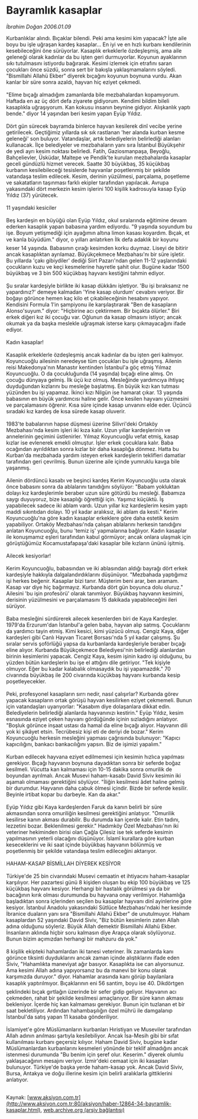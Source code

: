 # Bayramlık kasaplar

*İbrahim Doğan 2006.01.09*

<font class="agenda2NewsSpot">
 Kurbanlıklar alındı. Bıçaklar bilendi. Peki ama kesimi kim yapacak? İşte aile boyu bu işle uğraşan kardeş kasaplar... En iyi ve en hızlı kurbanı kendilerinin kesebileceğini öne sürüyorlar. Kasaplık erkeklerle özdeşleşmiş, ama aile geleneği olarak kadınlar da bu işten geri durmuyorlar.
</font>
<font class="newsDetail">
 Koyunun ayaklarının sıkı tutulmasını istiyordu bağırarak. Kesimi izlemek için etrafını saran çocukları önce süzdü, sonra sert bir bakışla yaklaşmamalarını söyledi. "Bismillahi Allahü Ekber" diyerek bıçağını koyunun boynuna vurdu. Akan kanlar bir süre sonra azaldı, hayvan hiç eziyet çekmedi.
 <br/>
 <br/>
 "Elime bıçağı almadığım zamanlarda bile mezbahalardan kopamıyorum. Haftada en az üç dört defa ziyarete gidiyorum. Kendimi bildim bileli kasaplıkla uğraşıyorum. Kan kokusu insanın beynine gidiyor. Alışkanlık yaptı bende." diyor 14 yaşından beri kesim yapan Eyüp Yıldız.
 <br/>
 <br/>
 Dört gün sürecek bayramda binlerce hayvan kesilerek dinî vecibe yerine getirilecek. Geçtiğimiz yıllarda sık sık rastlanan 'her alanda kurban kesme geleneği' son buluyor. Vatandaşlar, artık belediyelerin belirlediği alanları kullanacak. İlçe belediyeler ve mezbahaların yanı sıra İstanbul Büyükşehir de yedi ayrı kesim noktası belirledi. Fatih, Gaziosmanpaşa, Beyoğlu, Bahçelievler, Üsküdar, Maltepe ve Pendik'te kurulan mezbahalarda kasaplar geceli gündüzlü hizmet verecek. Saatte 30 büyükbaş, 35 küçükbaş kurbanın kesilebileceği tesislerde hayvanlar poşetlenmiş bir şekilde vatandaşa teslim edilecek. Kesim, derinin yüzülmesi, parçalama, poşetleme ve sakatatların taşınması farklı ekipler tarafından yapılacak. Avrupa yakasındaki dört merkezin kesim işlerini 100 kişilik kadrosuyla kasap Eyüp Yıldız (37) yürütecek.
 <br/>
 <br/>
 11 yaşındaki kesiciler
 <br/>
 <br/>
 Beş kardeşin en büyüğü olan Eyüp Yıldız, okul sıralarında eğitimine devam ederken kasaplık yapan babasına yardım ediyordu. "9 yaşında soyundum bu işe. Boyum yetişmediği için ayağımın altına limon kasası koyardım. Bıçak, et ve kanla büyüdüm." diyor, o yılları anlatırken İlk defa adaklık bir koyunu keser 14 yaşında. Babasının çırağı kesimden korku duymaz. Liseyi de bitirir ancak kasaplıktan ayrılamaz. Büyükçekmece Mezbahası'nı bir süre işletir. Bu yıllarda 'çakı gibiydiler' dediği Siirt Pazarı'ndan gelen 11-12 yaşlarındaki çocukların kuzu ve keçi kesmelerine hayretle şahit olur. Bugüne kadar 1500 büyükbaş ve 3 bin 500 küçükbaş hayvanı kestiğini tahmin ediyor.
 <br/>
 <br/>
 Şu sıralar kardeşiyle birlikte iki kasap dükkânı işletiyor. 'Bu işi bıraksanız ne yapardınız?' demeye kalmadan 'Yine kasap olurdum' cevabını veriyor. Bir boğayı görünce hemen kaç kilo et çıkabileceğinin hesabını yapıyor. Kendisini Formula 1'in şampiyonu ile karşılaştırarak "Ben de kasapların Alonso'suyum." diyor: "Hiçbirine acı çektirmem. Bir bıçakta ölürler." Biri erkek diğeri kız iki çocuğu var. Oğlunun da kasap olmasını istiyor; ancak okumak ya da başka meslekle uğraşmak isterse karşı çıkmayacağını ifade ediyor.
 <br/>
 <br/>
 Kadın kasaplar!
 <br/>
 <br/>
 Kasaplık erkeklerle özdeşleşmiş ancak kadınlar da bu işten geri kalmıyor. Koyuncuoğlu ailesinin neredeyse tüm çocukları bu işle uğraşmış. Ailenin reisi Makedonya'nın Manastır kentinden İstanbul'a göç etmiş Yılmaz Koyuncuoğlu. O da çocukluğunda (14 yaşında) bıçağı eline almış. On çocuğu dünyaya gelmiş. İlk üçü kız olmuş. Mesleğinde yardımcıya ihtiyaç duyduğundan kızlarını bu mesleğe başlatmış. En büyük kızı kan tutması yüzünden bu işi yapamaz. İkinci kızı Nilgün ise hamarat çıkar. 13 yaşında babasının en büyük yardımcısı haline gelir. Önce kesilen hayvanı yüzmesini ve parçalamasını öğrenir. Kısa süre içinde kasap unvanını elde eder. Üçüncü sıradaki kız kardeş de kısa sürede kasap oluverir.
 <br/>
 <br/>
 1983'te babalarının hapse düşmesi üzerine Silivri'deki Ortaköy Mezbahası'nda kesim işleri iki kıza kalır. Uzun yıllar kardeşlerinin ve annelerinin geçimini üstlenirler. Yılmaz Koyuncuoğlu vefat etmiş, kasap kızlar ise evlenerek emekli olmuştur. İşler erkek çocuklara kalır. Baba ocağından ayrıldıktan sonra kızlar bir daha kasaplığa dönmez. Hatta bu Kurban'da mezbahada yardım isteyen erkek kardeşlerin teklifleri damatlar tarafından geri çevrilmiş. Bunun üzerine aile içinde yumruklu kavga bile yaşanmış.
 <br/>
 <br/>
 Ailenin dördüncü kasabı ve beşinci kardeş Kerim Koyuncuoğlu usta olarak önce babasını sonra da ablalarını tanıdığını söylüyor: "Babam yokluktan dolayı kız kardeşlerimle beraber uzun süre götürdü bu mesleği. Babamıza saygı duyuyoruz, bize kasaplığı öğrettiği için. Yaşımız küçüktü. İş yapabilecek sadece iki ablam vardı. Uzun yıllar kız kardeşlerim kesim yaptı maddi sıkıntıdan dolayı. 10 yıl kadar aralıksız, iki ablam da kesti." Kerim Koyuncuoğlu'na göre kadın kasaplar erkeklere göre daha estetik kesim yapabiliyor. Ortaköy Mezbahası'nda çalışan ablalarını herkesin tanıdığını anlatan Koyuncuoğlu, bunu 'temiz iş' yapmalarına bağlıyor. Kadın kasaplar ile konuşmamız eşleri tarafından kabul görmüyor; ancak onlara ulaşmak için görüştüğümüz Kocamustafapaşa'daki kasaplar bile kızların ününü işitmiş.
 <br/>
 <br/>
 Ailecek kesiyorlar!
 <br/>
 <br/>
 Kerim Koyuncuoğlu, babasından ve iki ablasından aldığı bayrağı dört erkek kardeşiyle hakkıyla dalgalandırdıklarını düşünüyor. "Mezbahada yaptığımız işi herkes beğenir. Kasaplar bizi tanır. Müşterim beni arar, ben aramam. Kasap var diye hiç bağırmayız. Kurbanda dört gün boyunca dolu oluruz." Ailesini 'bu işin profesörü' olarak tanımlıyor. Büyükbaş hayvanın kesimini, derisinin yüzülmesini ve parçalamasını 15 dakikada yapabileceğini ileri sürüyor.
 <br/>
 <br/>
 Baba mesleğini sürdürerek ailecek kesenlerden biri de Kaya Kardeşler. 1979'da Erzurum'dan İstanbul'a gelen baba, hayvan alıp satmış. Çocuklarını da yardımcı tayin etmiş. Kimi kesici, kimi yüzücü olmuş. Cengiz Kaya, diğer kardeşleri gibi Canlı Hayvan Ticaret Borsası'nda 5 yıl kadar çalışmış. Şu sıralar servis şoförlüğü yapsa da kurbanlarda kardeşleriyle beraber bıçağı eline alıyor. Kurbanda Büyükçekmece Belediyesi'nin belirlediği alanlardan birinin kesimlerini yapacak. Cengiz Kaya, kesim işinin kadro işi olduğunu, bu yüzden bütün kardeşlerin bu işe el attığını dile getiriyor. "Tek kişiyle olmuyor. Eğer bu kadar kalabalık olmasaydık bu işi yapamazdık." 70 civarında büyükbaş ile 200 civarında küçükbaş hayvanı kurbanda kesip poşetleyecekler.
 <br/>
 <br/>
 Peki, profesyonel kasapların sırrı nedir, nasıl çalışırlar? Kurbanda görev yapacak kasapların ortak görüşü hayvan kesilirken eziyet çekmemeli. Bunun için vatandaşları uyarıyorlar: "Kasabım diye dolaşanlara dikkat edin. Belediyelerin belirlediği alanlarda hayvanınızı kestirin." Eyüp Yıldız, kesim esnasında eziyet çeken hayvanı gördüğünde içinin sızladığını anlatıyor. "Boşluk görünce inşaat ustası da hamal da eline bıçağı alıyor. Hayvanın dili yok ki şikâyet etsin. Tecrübesiz kişi eti de deriyi de bozar." Kerim Koyuncuoğlu herkesin mesleğini yapması çağrısında bulunuyor: "Kapıcı kapıcılığını, bankacı bankacılığını yapsın. Biz de işimizi yapalım."
 <br/>
 <br/>
 Kurban edilecek hayvana eziyet edilmemesi için kesimin hızlıca yapılması gerekiyor. Bıçağı hayvanın boynuna dayadıktan sonra bir seferde boğaz kesilmeli. Vücutta kan kalmaması için 10-15 dakika sonra omurilik de boyundan ayrılmalı. Ancak Musevi haham-kasabı David Siviv kesimin iki aşamalı olmaması gerektiğini söylüyor. "İliğin kesilmesi âdet haline gelmiş bir durumdur. Hayvanın daha çabuk ölmesi içindir. Bizde bir seferde kesilir. Beyinle irtibat kopar bu darbeyle. Kan da akar."
 <br/>
 <br/>
 Eyüp Yıldız gibi Kaya kardeşlerden Faruk da kanın belirli bir süre akmasından sonra omuriliğin kesilmesi gerektiğini anlatıyor. "Omurilik kesilirse kanın akması durabilir. Bu durumda kan içerde kalır. Etin tadını, lezzetini bozar. Beklenilmesi gerekir." Hadımköy Özel Mezbahası'nın iki veteriner hekiminden birisi olan Çağla Çilesiz ise tek seferde kesimin yapılmasının yeterli olacağını düşünüyor. İslamî kurallara göre kurban keseceklerini ve iki saat içinde büyükbaş hayvanın bölünmüş ve poşetlenmiş bir şekilde vatandaşa teslim edileceğini aktarıyor.
 <br/>
 <br/>
 HAHAM-KASAP BİSMİLLAH DİYEREK KESİYOR
 <br/>
 <br/>
 Türkiye'de 25 bin civarındaki Musevi cemaatin et ihtiyacını haham-kasaplar karşılıyor. Her pazartesi günü 8 kişiden oluşan bu ekip 100 büyükbaş ve 125 küçükbaş hayvanı kesiyor. Herhangi bir hastalık görülmesi ya da bir bacağının kırık olması durumunda bu hayvana onay verilmiyor. Hahamlığa başladıktan sonra içlerinden seçilen bu kasaplar hayvanı dinî ayinlerine göre kesiyor. İstanbul Anadolu yakasındaki Sütlüce Mezbahası'ndaki her kesimde İbranice duaların yanı sıra "Bismillahi Allahü Ekber" de unutulmuyor. Haham kasaplardan 52 yaşındaki David Siviv, "Biz bütün kesimlerin zaten Allah adına olduğunu söyleriz. Büyük Allah demektir Bismillahi Allahü Ekber. İnsanların aklında hiçbir soru kalmasın diye Arapça olarak söylüyoruz. Bunun bizim açımızdan herhangi bir mahzuru da yok."
 <br/>
 <br/>
 8 kişilik ekipteki hahamlardan iki tanesi veteriner. İlk zamanlarda kanı görünce tiksinti duyduklarını ancak zaman içinde alıştıklarını ifade eden Siviv, "Hahamlıkta maneviyat ağır basıyor. Kasaplıkta ise can alıyorsunuz. Ama kesimi Allah adına yapıyorsanız bu da manevi bir konu olarak karşımızda duruyor." diyor. Hahamlar arasında kanı görüp bayılanlara kasaplık yaptırılmıyor. Bıçaklarının eni 56 santim, boyu ise 40. Dikdörtgen şeklindeki bıçak gırtlağın üzerinde bir sefer gidip geliyor. Hayvanın acı çekmeden, rahat bir şekilde kesilmesi amaçlanıyor. Bir süre kanın akması bekleniyor. İçerde hiç kan kalmaması gerekiyor. Bunun için tuzlanan et bir saat bekletiliyor. Ardından hahambaşılığın özel mührü ile damgalanıp İstanbul'da satış yapan 11 kasaba gönderiliyor.
 <br/>
 <br/>
 İslamiyet'e göre Müslümanların kurbanları Hıristiyan ve Museviler tarafından Allah adının anılması şartıyla kesilebiliyor. Ancak İsa-Mesih gibi bir sıfat kullanılması kurbanı geçersiz kılıyor. Haham David Siviv, bugüne kadar Müslümanlardan kurbanlarını kesmeleri yönünde bir teklif almadığını ancak istenmesi durumunda "Bu benim için şeref olur. Keserim." diyerek  olumlu yaklaşacağının mesajını veriyor. İzmir'deki cemaat için iki kasapları bulunuyor. Türkiye'de başka yerde haham-kasap yok. Ancak David Siviv, Bursa, Antakya ve doğu illerine kesim için belirli aralıklarla gittiklerini anlatıyor.
 <br/>
 <br/>
</font>

Kaynak: [www.aksiyon.com.tr](http://www.aksiyon.com.tr:80/aksiyon/haber-12864-34-bayramlik-kasaplar.html), [web.archive.org (arşiv bağlantısı)](http://web.archive.org/web/20100613013334/http://www.aksiyon.com.tr:80/aksiyon/haber-12864-34-bayramlik-kasaplar.html)
